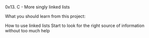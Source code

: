 0x13. C - More singly linked lists


What you should learn from this project:

How to use linked lists
Start to look for the right source of information without too much help
